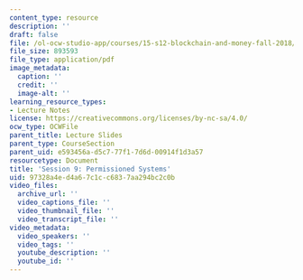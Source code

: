 ```yaml
---
content_type: resource
description: ''
draft: false
file: /ol-ocw-studio-app/courses/15-s12-blockchain-and-money-fall-2018/97328a4ed4a67c1cc6837aa294bc2c0b_MIT15_S12F18_ses9.pdf
file_size: 893593
file_type: application/pdf
image_metadata:
  caption: ''
  credit: ''
  image-alt: ''
learning_resource_types:
- Lecture Notes
license: https://creativecommons.org/licenses/by-nc-sa/4.0/
ocw_type: OCWFile
parent_title: Lecture Slides
parent_type: CourseSection
parent_uid: e593456a-d5c7-77f1-7d6d-00914f1d3a57
resourcetype: Document
title: 'Session 9: Permissioned Systems'
uid: 97328a4e-d4a6-7c1c-c683-7aa294bc2c0b
video_files:
  archive_url: ''
  video_captions_file: ''
  video_thumbnail_file: ''
  video_transcript_file: ''
video_metadata:
  video_speakers: ''
  video_tags: ''
  youtube_description: ''
  youtube_id: ''
---
```

